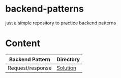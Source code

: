 # backend-patterns

just a simple repository to practice backend patterns

# Content

| Backend Pattern  | Directory                              |
| ---------------- | -------------------------------------- |
| Request/response | [Solution](/request-response/index.js) |

